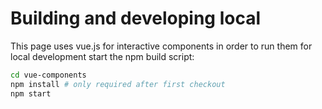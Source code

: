 # Building and developing local

This page uses vue.js for interactive components in order to run them for local development start the npm build script:

```bash
cd vue-components
npm install # only required after first checkout
npm start
```
